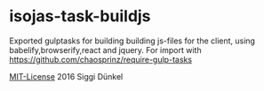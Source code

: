 # isojas-task-buildjs
Exported gulptasks for building building js-files for the client, using babelify,browserify,react and jquery. For import with https://github.com/chaosprinz/require-gulp-tasks

[MIT-License](http://http://isojas.github.io/mit-license/)
2016 Siggi Dünkel
